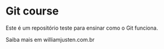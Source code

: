 # Git course

Este é um repositório teste para ensinar como o Git funciona.

Saiba mais em williamjusten.com.br
